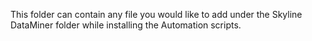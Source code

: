 This folder can contain any file you would like to add under the Skyline DataMiner folder while installing the Automation scripts.